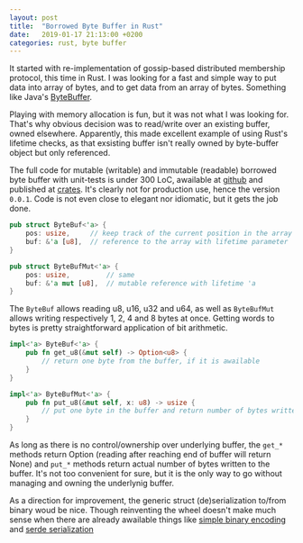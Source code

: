 ```yaml
---
layout: post
title:  "Borrowed Byte Buffer in Rust"
date:   2019-01-17 21:13:00 +0200
categories: rust, byte buffer
---
```

It started with re-implementation of gossip-based distributed membership protocol, this time in Rust. I was looking for a fast and simple way to put data into array of bytes, and to get data from an array of bytes. Something like Java's [ByteBuffer][java-bytebuffer].

Playing with memory allocation is fun, but it was not what I was looking for. That's why obvious decision was to read/write over an existing buffer, owned elsewhere. Apparently, this made excellent example of using Rust's lifetime checks, as that exsisting buffer isn't really owned by byte-buffer object but only referenced.

The full code for mutable (writable) and immutable (readable) borrowed byte buffer with unit-tests is under 300 LoC, awailable at [github][github-repo] and published at [crates][crate-page]. It's clearly not for production use, hence the version `0.0.1`. Code is not even close to elegant nor idiomatic, but it gets the job done.

```rust
pub struct ByteBuf<'a> {
    pos: usize,     // keep track of the current position in the array
    buf: &'a [u8],  // reference to the array with lifetime parameter 'a
}

pub struct ByteBufMut<'a> {
    pos: usize,         // same
    buf: &'a mut [u8],  // mutable reference with lifetime 'a
}
```

The `ByteBuf` allows reading u8, u16, u32 and u64, as well as `ByteBufMut` allows writing respectively 1, 2, 4 and 8 bytes at once. Getting words to bytes is pretty straightforward application of bit arithmetic.

```rust
impl<'a> ByteBuf<'a> {
    pub fn get_u8(&mut self) -> Option<u8> {
        // return one byte from the buffer, if it is awailable
    }
}

impl<'a> ByteBufMut<'a> {
    pub fn put_u8(&mut self, x: u8) -> usize {
        // put one byte in the buffer and return number of bytes written
    }
}
```

As long as there is no control/ownership over underlying buffer, the `get_*` methods return Option (reading after reaching end of buffer will return None) and `put_*` methods return actual number of bytes written to the buffer. It's not too convenient for sure, but it is the only way to go without managing and owning the underlynig buffer.

As a direction for improvement, the generic struct (de)serialization to/from binary woud be nice. Though reinventing the wheel doesn't make much sense when there are already awailable things like [simple binary encoding][sbe-github] and [serde serialization][serde-docs]

[java-bytebuffer]: https://docs.oracle.com/javase/8/docs/api/java/nio/ByteBuffer.html
[rust-lifetime]: https://doc.rust-lang.org/book/ch10-03-lifetime-syntax.html
[github-repo]: https://github.com/sergey-melnychuk/borrowed-byte-buffer
[crate-page]: https://crates.io/crates/borrowed-byte-buffer
[sbe-github]: https://github.com/real-logic/simple-binary-encoding
[serde-docs]: https://docs.serde.rs/serde/trait.Serializer.html
